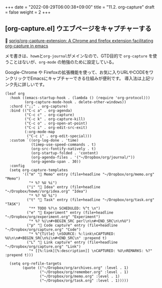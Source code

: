 +++
date = "2022-08-29T06:00:38+09:00"
title = "11.2. org-capture"
draft = false
weight = 2
+++
## [org-capture.el] ウエブページをキャプチャーする 
🔗 [sprig/org-capture-extension: A Chrome and firefox extension facilitating org-capture in emacs](https://github.com/sprig/org-capture-extension) 

メモ書きは、`howm`と`org-journal`がメインなので、GTD目的で `org-capture` を使うことはないが、`org-mode` の勉強のために設定している。

Google-Chrome や Firefoxの拡張機能を使って、お気に入りURLやCODEをワンクリックでEmacsにキャプチャーできる仕組みが便利です。
導入法は上記リンク先に詳しいです。


```elisp
(leaf org
  :hook ((emacs-startup-hook . (lambda () (require 'org-protocol)))
		 (org-capture-mode-hook . delete-other-windows))
  :chord (";;" . org-capture)
  :bind (("C-c a" . org-agenda)
		 ("C-c c" . org-capture)
		 ("C-c k" . org-capture-kill)
		 ("C-c o" . org-open-at-point)
		 ("C-c i" . org-edit-src-exit)
		 (:org-mode-map
		  ("C-c i" . org-edit-special)))
  :custom `((org-log-done . 'time)
			(timep-use-speed-commands . t)
			(org-src-fontify-natively . t)
			(org-startup-folded . 'content)
			(org-agenda-files . '("~/Dropbox/org/journal/"))
			(org-agenda-span . 30))
  :config
  (setq org-capture-templates
		'(("m" " Memo" entry (file+headline "~/Dropbox/org/memo.org" "Memo")
		   "* %? %U %i")
		  ("i" " Idea" entry (file+headline "~/Dropbox/howm//org/idea.org" "Idea")
		   "* %? %U %i")
		  ("t" " Task" entry (file+headline "~/Dropbox/org/task.org" "TASK")
		   "** TODO %?\n SCHEDULED: %^t \n")
		  ("e" " Experiment" entry (file+headline "~/Dropbox/org/experiment.org" "Experiment")
		   "* %? %i\n#+BEGIN_SRC perl\n\n#+END_SRC\n\n%U")
		  ("p" " Code capture" entry (file+headline "~/Dropbox/org/capture.org" "Code")
		   "* %^{Title} \nSOURCE: %:link\nCAPTURED: %U\n\n#+BEGIN_SRC\n%i\n#+END_SRC\n" :prepend t)
		  ("L" " Link capture" entry (file+headline "~/Dropbox/org/capture.org" "Link")
		   "* [[%:link][%:description]] \nCAPTURED: %U\nREMARKS: %?" :prepend t)))

  (setq org-refile-targets
		(quote (("~/Dropbox/org/archives.org" :level . 1)
				("~/Dropbox/org/remember.org" :level . 1)
				("~/Dropbox/org/memo.org" :level . 1)
				("~/Dropbox/org/task.org" :level . 1)))))
```

